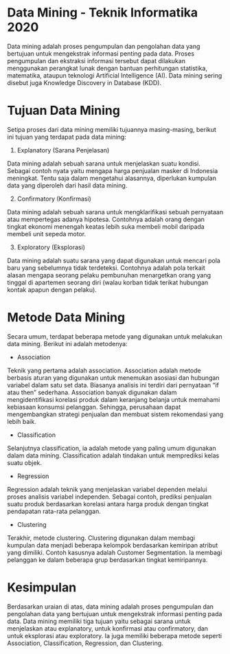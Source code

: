 <!--# Welcome to your Jupyter Book-->

<!--This is a small sample book to give you a feel for how book content is-->
<!--structured.-->
<!--It shows off a few of the major file types, as well as some sample content.-->
<!--It does not go in-depth into any particular topic - check out [the Jupyter Book documentation](https://jupyterbook.org) for more information.-->

<!--Check out the content pages bundled with this sample book to see more.-->

<!--```{tableofcontents}-->
<!--```-->

# Data Mining - Teknik Informatika 2020

Data mining adalah proses pengumpulan dan pengolahan data yang bertujuan untuk mengekstrak informasi penting pada data. Proses pengumpulan dan ekstraksi informasi tersebut dapat dilakukan menggunakan perangkat lunak dengan bantuan perhitungan statistika, matematika, ataupun teknologi Artificial Intelligence (AI). Data mining sering disebut juga Knowledge Discovery in Database (KDD).

# Tujuan Data Mining

Setipa proses dari data mining memiliki tujuannya masing-masing, berikut ini tujuan yang terdapat pada data mining:

1. Explanatory (Sarana Penjelasan)

Data mining adalah sebuah sarana untuk menjelaskan suatu kondisi. Sebagai contoh nyata yaitu mengapa harga  penjualan masker di Indonesia meningkat. Tentu saja dalam mengetahui alasannya, diperlukan kumpulan data yang diperoleh dari hasil data mining.

2. Confirmatory (Konfirmasi)

Data mining adalah sebuah sarana untuk mengklarifikasi sebuah pernyataan atau mempertegas adanya hipotesa. Contohnya adalah orang dengan tingkat ekonomi menengah keatas lebih suka membeli mobil daripada membeli unit sepeda motor.

3. Exploratory (Eksplorasi)

Data mining adalah suatu sarana yang dapat digunakan untuk mencari pola baru yang sebelumnya tidak terdeteksi. Contohnya adalah pola terkait alasan mengapa seorang pelaku pembunuhan menargetkan orang yang tinggal di apartemen seorang diri (walau korban tidak terikat hubungan kontak apapun dengan pelaku).

# Metode Data Mining

Secara umum, terdapat beberapa metode yang digunakan untuk melakukan data mining. Berikut ini adalah metodenya:

- Association

Teknik yang pertama adalah association. Association adalah metode berbasis aturan yang digunakan untuk menemukan asosiasi dan hubungan variabel dalam satu set data. Biasanya analisis ini terdiri dari pernyataan “if atau then” sederhana. Association banyak digunakan dalam mengidentifikasi korelasi produk dalam keranjang belanja untuk memahami kebiasaan konsumsi pelanggan. Sehingga, perusahaan dapat mengembangkan strategi penjualan dan membuat sistem rekomendasi yang lebih baik.

- Classification

Selanjutnya classification, ia adalah metode yang paling umum digunakan dalam data mining. Classification adalah tindakan untuk memprediksi kelas suatu objek.

- Regression

Regression adalah teknik yang menjelaskan variabel dependen melalui proses analisis variabel independen.
Sebagai contoh, prediksi penjualan suatu produk berdasarkan korelasi antara harga produk dengan tingkat pendapatan rata-rata pelanggan.

- Clustering

Terakhir, metode clustering. Clustering digunakan dalam membagi kumpulan data menjadi beberapa kelompok berdasarkan kemiripan atribut yang dimiliki.
Contoh kasusnya adalah Customer Segmentation. Ia membagi pelanggan ke dalam beberapa grup berdasarkan tingkat kemiripannya.

# Kesimpulan

Berdasarkan uraian di atas, data mining adalah proses pengumpulan dan pengolahan data yang bertujuan untuk mengekstrak informasi penting pada data. Data mining memiliki tiga tujuan yaitu sebagai sarana untuk menjelaskan atau explanatory, untuk konfirmasi atau confirmatory, dan untuk eksplorasi atau exploratory. Ia juga memiliki beberapa metode seperti Association, Classification, Regression, dan Clustering.